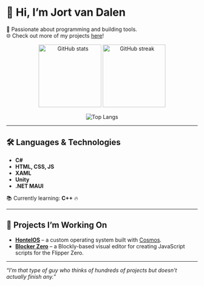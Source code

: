 # 👋 Hi, I’m Jort van Dalen

🚀 Passionate about programming and building tools.  
🌐 Check out more of my projects [here](https://schaapie-d2.rf.gd)!

<p align="center">
    <img src="https://github-readme-stats.vercel.app/api?username=Schaapie-D2&show_icons=true&theme=tokyonight" alt="GitHub stats" height="165"/>
    <img src="https://streak-stats.demolab.com?user=Schaapie-D2&theme=tokyonight&hide_border=true" alt="GitHub streak" height="165"/>
</p>
<p align="center">
    <img src="https://github-readme-stats.vercel.app/api/top-langs/?username=Schaapie-D2&layout=compact&theme=tokyonight" alt="Top Langs"/>
</p>

---

## 🛠️ Languages & Technologies
- **C#**
- **HTML, CSS, JS**
- **XAML**
- **Unity**
- **.NET MAUI**

📚 Currently learning: **C++** 🔥

---

## 📂 Projects I’m Working On
- <a href="https://github.com/Schaapie-D2/HontelOS">**HontelOS**</a> – a custom operating system built with [Cosmos](https://github.com/CosmosOS/Cosmos).
- <a href="https://blockerzero.rf.gd">**Blocker Zero**</a> – a Blockly-based visual editor for creating JavaScript scripts for the Flipper Zero.

---

*“I’m that type of guy who thinks of hundreds of projects but doesn’t actually finish any.”*

